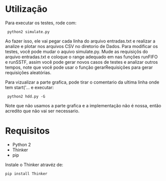 
# Utilização

Para executar os testes, rode com:

``` python2 simulate.py```

Ao fazer isso, ele vai pegar cada linha do arquivo entradas.txt e realizar a analize e plotar nos arquivos CSV no diretorio de Dados. Para modificar os testes, você pode mudar o aquivo simulate.py. 
Mude as requisiçõs do arquivo entradas.txt e coloque o range adequado em nas funções runFIFO e runSSTF, assim você pode gerar novos casos de testes e analizar outros tempos, note que você pode usar o função gerarRequisições para gerar requisições aleatórias.

Para vizualizar a parte grafica, pode tirar o comentario da ultima linha onde tem start('... e executar:

``` python2 hdd.py -G```

Note que não usamos a parte grafica e a implementação não é nossa, então acredito que não vai ser necessario.

# Requisitos

- Python 2
- Thinker
- pip

Instale o Thinker atravéz de:

```pip install Thinker```
